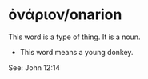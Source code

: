 # ὀνάριον/onarion
This word is a type of thing. It is a noun.
* This word means a young donkey.

See: John 12:14
